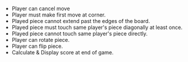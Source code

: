 * Player can cancel move
* Player must make first move at corner.
* Played piece cannot extend past the edges of the board.
* Played piece must touch same player's piece diagonally at least once.
* Played piece cannot touch same player's piece directly.
* Player can rotate piece.
* Player can flip piece.
* Calculate & Display score at end of game.